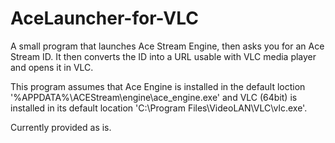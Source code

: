 # AceLauncher-for-VLC
A small program that launches Ace Stream Engine, then asks you for an Ace Stream ID. It then converts the ID into a URL usable with VLC media player and opens it in VLC.

This program assumes that Ace Engine is installed in the default loction '%APPDATA%\ACEStream\engine\ace_engine.exe' and VLC (64bit) is installed in its default location 'C:\\Program Files\VideoLAN\VLC\vlc.exe'.

Currently provided as is.
